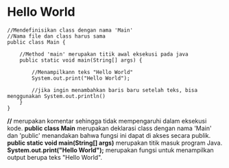 # Hello World

```
//Mendefinisikan class dengan nama 'Main'
//Nama file dan class harus sama
public class Main {

    //Method 'main' merupakan titik awal eksekusi pada java
    public static void main(String[] args) {

        //Menampilkann teks "Hello World"
        System.out.print("Hello World");

        //jika ingin menambahkan baris baru setelah teks, bisa menggunakan System.out.println()
    }
}
```
**//** merupakan komentar sehingga tidak mempengaruhi dalam eksekusi kode.
**public class Main** merupakan deklarasi class dengan nama 'Main' dan 'public' menandakan bahwa fungsi ini dapat di akses secara publik.
**public static void main(String[] args)** merupakan titik masuk program Java.
**System.out.print("Hello World");** merupakan fungsi untuk menampilkan output berupa teks "Hello World".
